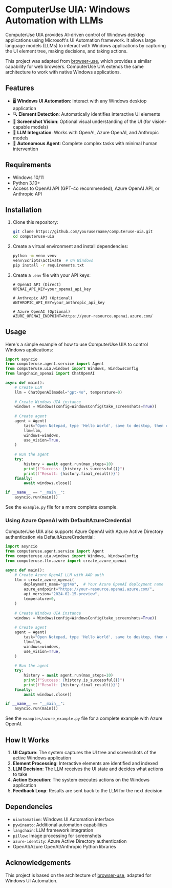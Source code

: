 # ComputerUse UIA: Windows Automation with LLMs

ComputerUse UIA provides AI-driven control of Windows desktop applications using Microsoft's UI Automation framework. It allows large language models (LLMs) to interact with Windows applications by capturing the UI element tree, making decisions, and taking actions.

This project was adapted from [browser-use](https://github.com/browser-use/browser-use), which provides a similar capability for web browsers. ComputerUse UIA extends the same architecture to work with native Windows applications.

## Features

- 🖥️ **Windows UI Automation**: Interact with any Windows desktop application
- 🔍 **Element Detection**: Automatically identifies interactive UI elements
- 📸 **Screenshot Vision**: Optional visual understanding of the UI (for vision-capable models)
- 🧠 **LLM Integration**: Works with OpenAI, Azure OpenAI, and Anthropic models
- 🤖 **Autonomous Agent**: Complete complex tasks with minimal human intervention

## Requirements

- Windows 10/11
- Python 3.10+
- Access to OpenAI API (GPT-4o recommended), Azure OpenAI API, or Anthropic API

## Installation

1. Clone this repository:
   ```bash
   git clone https://github.com/yourusername/computeruse-uia.git
   cd computeruse-uia
   ```

2. Create a virtual environment and install dependencies:
   ```bash
   python -m venv venv
   venv\Scripts\activate  # On Windows
   pip install -r requirements.txt
   ```

3. Create a `.env` file with your API keys:
   ```
   # OpenAI API (Direct)
   OPENAI_API_KEY=your_openai_api_key
   
   # Anthropic API (Optional)
   ANTHROPIC_API_KEY=your_anthropic_api_key
   
   # Azure OpenAI (Optional)
   AZURE_OPENAI_ENDPOINT=https://your-resource.openai.azure.com/
   ```

## Usage

Here's a simple example of how to use ComputerUse UIA to control Windows applications:

```python
import asyncio
from computeruse.agent.service import Agent
from computeruse.uia.windows import Windows, WindowsConfig
from langchain_openai import ChatOpenAI

async def main():
    # Create LLM
    llm = ChatOpenAI(model="gpt-4o", temperature=0)
    
    # Create Windows UIA instance
    windows = Windows(config=WindowsConfig(take_screenshots=True))
    
    # Create agent
    agent = Agent(
        task="Open Notepad, type 'Hello World', save to desktop, then close",
        llm=llm,
        windows=windows,
        use_vision=True,
    )
    
    # Run the agent
    try:
        history = await agent.run(max_steps=10)
        print(f"Success: {history.is_successful()}")
        print(f"Result: {history.final_result()}")
    finally:
        await windows.close()

if __name__ == "__main__":
    asyncio.run(main())
```

See the `example.py` file for a more complete example.

### Using Azure OpenAI with DefaultAzureCredential

ComputerUse UIA also supports Azure OpenAI with Azure Active Directory authentication via DefaultAzureCredential:

```python
import asyncio
from computeruse.agent.service import Agent
from computeruse.uia.windows import Windows, WindowsConfig
from computeruse.llm.azure import create_azure_openai

async def main():
    # Create Azure OpenAI LLM with AAD auth
    llm = create_azure_openai(
        deployment_name="gpt4o",  # Your Azure OpenAI deployment name
        azure_endpoint="https://your-resource.openai.azure.com/",
        api_version="2024-02-15-preview",
        temperature=0,
    )
    
    # Create Windows UIA instance
    windows = Windows(config=WindowsConfig(take_screenshots=True))
    
    # Create agent
    agent = Agent(
        task="Open Notepad, type 'Hello World', save to desktop, then close",
        llm=llm,
        windows=windows,
        use_vision=True,
    )
    
    # Run the agent
    try:
        history = await agent.run(max_steps=10)
        print(f"Success: {history.is_successful()}")
        print(f"Result: {history.final_result()}")
    finally:
        await windows.close()

if __name__ == "__main__":
    asyncio.run(main())
```

See the `examples/azure_example.py` file for a complete example with Azure OpenAI.

## How It Works

1. **UI Capture**: The system captures the UI tree and screenshots of the active Windows application
2. **Element Processing**: Interactive elements are identified and indexed
3. **LLM Decision**: The LLM receives the UI state and decides what actions to take
4. **Action Execution**: The system executes actions on the Windows application
5. **Feedback Loop**: Results are sent back to the LLM for the next decision

## Dependencies

- `uiautomation`: Windows UI Automation interface
- `pywinauto`: Additional automation capabilities
- `langchain`: LLM framework integration
- `pillow`: Image processing for screenshots
- `azure-identity`: Azure Active Directory authentication
- OpenAI/Azure OpenAI/Anthropic Python libraries

## Acknowledgements

This project is based on the architecture of [browser-use](https://github.com/browser-use/browser-use), adapted for Windows UI Automation.